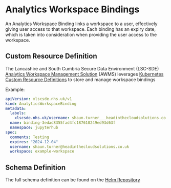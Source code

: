 # Analytics Workspace Bindings
An Analytics Workspace Binding links a workspace to a user, effectively giving user access to that workspace. Each binding has an expiry date, which is taken into consideration when providing the user access to the workspace. 

## Custom Resource Definition
The Lancashire and South Cumbria Secure Data Environment (LSC-SDE) [Analytics Workspace Management Solution](../../Analytics-Workspace-Management-Solution.md) (AWMS) leverages [Kubernetes Custom Resource Definitions](https://kubernetes.io/docs/tasks/extend-kubernetes/custom-resources/custom-resource-definitions/) to store and manage workspace bindings

Example:
```yaml
apiVersion: xlscsde.nhs.uk/v1
kind: AnalyticsWorkspaceBinding
metadata:
  labels:
    xlscsde.nhs.uk/username: shaun.turner___headinthecloudsolutions.co.uk
  name: binding-3edad8355fad4fc187610249ed93d63f
  namespace: jupyterhub
spec:
  comments: Testing
  expires: "2024-12-04"
  username: shaun.turner@headinthecloudsolutions.co.uk
  workspace: example-workspace
```

## Schema Definition
The full schema definition can be found on the [Helm Repository](https://github.com/lsc-sde/iac-helm-analytics-workspace-management/blob/main/templates/AnalyticsWorkspaceBinding.yaml)